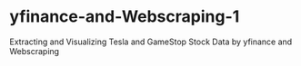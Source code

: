 # yfinance-and-Webscraping-1
Extracting and Visualizing Tesla and GameStop Stock Data by yfinance and Webscraping
